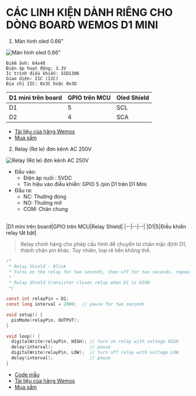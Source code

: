 # CÁC LINH KIỆN DÀNH RIÊNG CHO DÒNG BOARD WEMOS D1 MINI

1. Màn hình oled 0.66" 

![Màn hình oled 0.66" ](https://github.com/neittien0110/linhkiendientu/assets/8079397/0345bcad-891b-4011-90d1-d04f9f6ba400)

  ```
  Điểm ảnh: 64x48
  Điện áp hoạt động: 3.3V 
  Ic trình điều khiển: SSD1306 
  Giao diện: IIC (I2C) 
  Địa chỉ IIC: 0x3C hoặc 0x3D
  ```

  |D1 mini trên board|GPIO trên MCU|Oled Shield|
  |--|--|--|
  |D1|5|SCL|
  |D2|4|SCA|
  
  - [Tài liệu của hãng Wemos](https://www.wemos.cc/en/latest/d1_mini_shield/oled_0_66.html)
  - [Mua sắm](https://shopee.vn/product/770245757/16467277917)
  
2. Relay (Rơ le) đơn kênh AC 250V

![Relay (Rơ le) đơn kênh AC 250V](https://github.com/neittien0110/linhkiendientu/assets/8079397/d9e46094-b61f-43f3-be2b-87ab3933a368)

- Đầu vào:
	- Điện áp nuôi : 5VDC
	- Tín hiệu vào điều khiển: GPIO 5 /pin D1 trên D1 Mini
- Đầu ra:
  - NC: Thường đóng
  - NO: Thường mở
  - COM: Chân chung

\
  |D1 mini trên board|GPIO trên MCU|Relay Shield|
  |--|--|--|
  |D1|5|Điều khiển relay tắt bật|
  > Relay chính hãng cho phép cấu hình để chuyển từ chân mặc định D1, thành chân pin khác. Tuy nhiên, loại rẻ tiền không thể.

```C
/*
 * Relay Shield - Blink
 * Turns on the relay for two seconds, then off for two seconds, repeatedly.
 *
 * Relay Shield transistor closes relay when D1 is HIGH
 */

const int relayPin = D1;
const long interval = 2000;  // pause for two seconds

void setup() {
  pinMode(relayPin, OUTPUT);
}

void loop() {
  digitalWrite(relayPin, HIGH); // turn on relay with voltage HIGH
  delay(interval);              // pause
  digitalWrite(relayPin, LOW);  // turn off relay with voltage LOW
  delay(interval);              // pause
}
```
  - [Code mẫu](https://github.com/wemos/D1_mini_Examples/blob/master/examples/04.Shields/Relay_Shield/Blink/Blink.ino)
  - [Tài liệu của hãng Wemos](https://www.wemos.cc/en/latest/d1_mini_shield/relay.html)
  - [Mua sắm](https://shopee.vn/M%C3%B4-%C4%91un-r%C6%A1-le-WEMOS-D1-mini-ESP8266-chuy%C3%AAn-d%E1%BB%A5ng-ch%E1%BA%A5t-l%C6%B0%E1%BB%A3ng-cao-i.148048328.5320322534)
    
